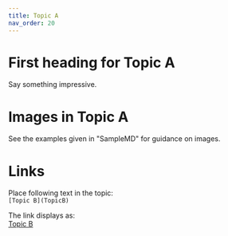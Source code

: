 ```yaml
---
title: Topic A
nav_order: 20
---
```


# First heading for Topic A

Say something impressive.

# Images in Topic A 
  
See the examples given in "SampleMD" for guidance on images.

# Links

Place following text in the topic:  
    ````
    [Topic B](TopicB)
    ````

The link displays as:   
[Topic B](TopicB)





